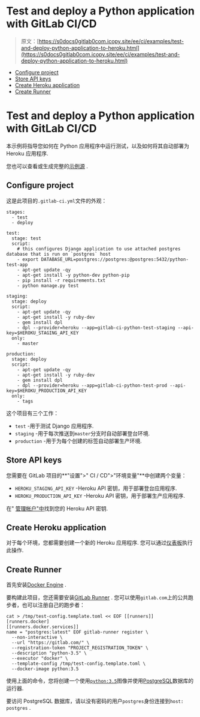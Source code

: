 # Test and deploy a Python application with GitLab CI/CD

> 原文：[https://s0docs0gitlab0com.icopy.site/ee/ci/examples/test-and-deploy-python-application-to-heroku.html](https://s0docs0gitlab0com.icopy.site/ee/ci/examples/test-and-deploy-python-application-to-heroku.html)

*   [Configure project](#configure-project)
*   [Store API keys](#store-api-keys)
*   [Create Heroku application](#create-heroku-application)
*   [Create Runner](#create-runner)

# Test and deploy a Python application with GitLab CI/CD[](#test-and-deploy-a-python-application-with-gitlab-cicd "Permalink")

本示例将指导您如何在 Python 应用程序中运行测试，以及如何将其自动部署为 Heroku 应用程序.

您也可以查看或生成完整的[示例源](https://gitlab.com/ayufan/python-getting-started) .

## Configure project[](#configure-project "Permalink")

这是此项目的`.gitlab-ci.yml`文件的外观：

```
stages:
  - test
  - deploy

test:
  stage: test
  script:
    # this configures Django application to use attached postgres database that is run on `postgres` host
    - export DATABASE_URL=postgres://postgres:@postgres:5432/python-test-app
    - apt-get update -qy
    - apt-get install -y python-dev python-pip
    - pip install -r requirements.txt
    - python manage.py test

staging:
  stage: deploy
  script:
    - apt-get update -qy
    - apt-get install -y ruby-dev
    - gem install dpl
    - dpl --provider=heroku --app=gitlab-ci-python-test-staging --api-key=$HEROKU_STAGING_API_KEY
  only:
    - master

production:
  stage: deploy
  script:
    - apt-get update -qy
    - apt-get install -y ruby-dev
    - gem install dpl
    - dpl --provider=heroku --app=gitlab-ci-python-test-prod --api-key=$HEROKU_PRODUCTION_API_KEY
  only:
    - tags 
```

这个项目有三个工作：

*   `test` -用于测试 Django 应用程序.
*   `staging` -用于每次推送到`master`分支时自动部署登台环境.
*   `production` -用于为每个创建的标签自动部署生产环境.

## Store API keys[](#store-api-keys "Permalink")

您需要在 GitLab 项目的**"设置">" CI / CD">"环境变量"**中创建两个变量：

*   `HEROKU_STAGING_API_KEY` -Heroku API 密钥，用于部署登台应用程序.
*   `HEROKU_PRODUCTION_API_KEY` -Heroku API 密钥，用于部署生产应用程序.

在" [管理帐户"中](https://dashboard.heroku.com/account)找到您的 Heroku API 密钥.

## Create Heroku application[](#create-heroku-application "Permalink")

对于每个环境，您都需要创建一个新的 Heroku 应用程序. 您可以通过[仪表板](https://dashboard.heroku.com/)执行此操作.

## Create Runner[](#create-runner "Permalink")

首先安装[Docker Engine](https://s0docs0docker0com.icopy.site/installation/) .

要构建此项目，您还需要安装[GitLab Runner](https://s0docs0gitlab0com.icopy.site/runner/index.html) . 您可以使用`gitlab.com`上的公共跑步者，也可以注册自己的跑步者：

```
cat > /tmp/test-config.template.toml << EOF [[runners]]
[runners.docker]
[[runners.docker.services]]
name = "postgres:latest" EOF gitlab-runner register \
  --non-interactive \
  --url "https://gitlab.com/" \
  --registration-token "PROJECT_REGISTRATION_TOKEN" \
  --description "python-3.5" \
  --executor "docker" \
  --template-config /tmp/test-config.template.toml \
  --docker-image python:3.5 
```

使用上面的命令，您将创建一个使用[`python:3.5`](https://hub.docker.com/_/python)图像并使用[PostgreSQL](https://hub.docker.com/_/postgres)数据库的运行器.

要访问 PostgreSQL 数据库，请以没有密码的用户`postgres`身份连接到`host: postgres` .